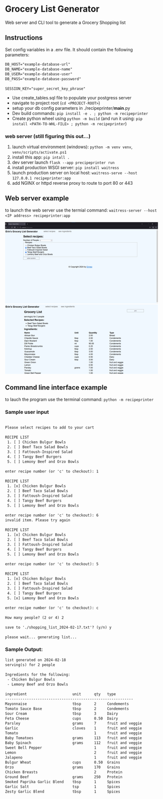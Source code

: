 # Grocery List Generator

Web server and CLI tool to generate a Grocery Shopping list

## Instructions

Set config variables in a .env file. It should contain the following parameters:
```
DB_HOST="example-database-url"
DB_NAME="example-database-name"
DB_USER="example-database-user"
DB_PASS="example-database-password"

SESSION_KEY="super_secret_key_phrase"
```

- Use create_tables.sql file to populate your postgress server
- navigate to project root (`cd <PROJECT-ROOT>`)
- setup your db config parameters in ./recipeprinter/__main__.py
- Dev build commands: `pip install -e . ; python -m recipeprinter` 
- Create python wheel using `python -m build` (and run it using: `pip install <PATH-TO-WHL-FILE> ; python -m recipeprinter`)

### web server (still figuring this out...)

1. launch virtual environment (windows): `python -m venv venv`, `venv/scripts/activate.ps1`
2. install this app: `pip intall .`
3. dev server launch `flask --app precipeprinter run`
4. install production WSGI server: `pip install waitress`
5. launch production server on local host: `waitress-serve --host 127.0.0.1 recipeprinter:app`
6. add NGINX or httpd reverse proxy to route to port 80 or 443

## Web server example

to launch the web server use the termial command: `waitress-server --host <IP address> recipeprinter:app`

![browser screenshot 1](./media/recipes_html.png)
![browser screenshot 2](./media/ingredients_html.png)


## Command line interface example

to lauch the program use the terminal command: `python -m recipeprinter`


### Sample user input

```

Please select recipes to add to your cart

RECIPE LIST
 1. [ ] Chicken Bulgur Bowls
 2. [ ] Beef Taco Salad Bowls
 3. [ ] Fattoush-Inspired Salad
 4. [ ] Tangy Beef Burgers
 5. [ ] Lemony Beef and Orzo Bowls

enter recipe number (or 'c' to checkout): 1

RECIPE LIST
 1. [x] Chicken Bulgur Bowls
 2. [ ] Beef Taco Salad Bowls
 3. [ ] Fattoush-Inspired Salad
 4. [ ] Tangy Beef Burgers
 5. [ ] Lemony Beef and Orzo Bowls

enter recipe number (or 'c' to checkout): 6
invalid item. Please try again

RECIPE LIST
 1. [x] Chicken Bulgur Bowls
 2. [ ] Beef Taco Salad Bowls
 3. [ ] Fattoush-Inspired Salad
 4. [ ] Tangy Beef Burgers
 5. [ ] Lemony Beef and Orzo Bowls

enter recipe number (or 'c' to checkout): 5

RECIPE LIST
 1. [x] Chicken Bulgur Bowls
 2. [ ] Beef Taco Salad Bowls
 3. [ ] Fattoush-Inspired Salad
 4. [ ] Tangy Beef Burgers
 5. [x] Lemony Beef and Orzo Bowls

enter recipe number (or 'c' to checkout): c

How many people? (2 or 4) 2

save to './shopping_list_2024-02-17.txt'? (y/n) y

please wait... generating list...
```

### Sample Output:

```
list generated on 2024-02-18
serving(s) for 2 people

Ingredients for the following:
 - Chicken Bulgur Bowls
 - Lemony Beef and Orzo Bowls

ingredient                     unit      qty   type
-----------------------------------------------------------
Mayonnaise                     tbsp      2     Condements
Tomato Sauce Base              tbsp      2     Condements
Sour Cream                     tbsp      3     Dairy     
Feta Cheese                    cups      0.50  Dairy     
Parsley                        grams     7     fruit and veggie
Garlic                         cloves    1     fruit and veggie
Tomato                                   1     fruit and veggie
Baby Tomatoes                  grams     113   fruit and veggie
Baby Spinach                   grams     112   fruit and veggie
Sweet Bell Pepper                        1     fruit and veggie
Lemon                                    2     fruit and veggie
Jalapeno                                 1     fruit and veggie
Bulgur Wheat                   cups      0.50  Grains    
Orzo                           grams     170   Grains    
Chicken Breasts                          2     Protein   
Ground Beef                    grams     250   Protein   
Smoked Paprika Garlic Blend    tbsp      1     Spices    
Garlic Salt                    tsp       1     Spices    
Zesty Garlic Blend             tbsp      1     Spices    

```
